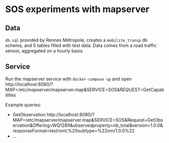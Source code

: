 # SOS experiments with mapserver

## Data

`db.sql` provided by Rennes Métropole, creates a `mobilite_transp` db schema, and 5 tables filled with test data.
Data comes from a road traffic sensor, aggregated on a hourly basis.


## Service

Run the mapserver service with `docker-compose up` and open http://localhost:8080/?MAP=/etc/mapserver/mapserver.map&SERVICE=SOS&REQUEST=GetCapabilities

Example queries:
 * GetObservation http://localhost:8080/?MAP=/etc/mapserver/mapserver.map&SERVICE=SOS&Request=GetObservation&Offering=WQ1289&observedproperty=nb_total&version=1.0.0&responseFormat=text/xml;%20subtype=%22om/1.0.0%22
 * ...
